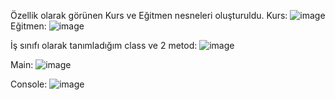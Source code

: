 Özellik olarak görünen Kurs ve Eğitmen nesneleri oluşturuldu.
Kurs:
![image](https://user-images.githubusercontent.com/26578414/117240996-bef51100-ae3a-11eb-801b-8041916c1bf8.png)
Eğitmen:
![image](https://user-images.githubusercontent.com/26578414/117241149-20b57b00-ae3b-11eb-859f-3111de0366e8.png)

İş sınıfı olarak tanımladığım class ve 2 metod:
![image](https://user-images.githubusercontent.com/26578414/117241187-3b87ef80-ae3b-11eb-83d4-f125c59a74b6.png)

Main:
![image](https://user-images.githubusercontent.com/26578414/117241197-46db1b00-ae3b-11eb-8bef-ecd419b16e4c.png)


Console:
![image](https://user-images.githubusercontent.com/26578414/117241095-0a0f2400-ae3b-11eb-90de-2e87f5872454.png)
